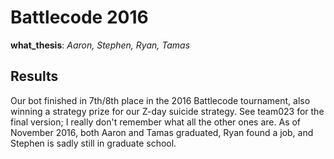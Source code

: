 # Battlecode 2016

**what_thesis**: _Aaron, Stephen, Ryan, Tamas_


## Results

Our bot finished in 7th/8th place in the 2016 Battlecode tournament, also winning a strategy prize for our Z-day suicide strategy. See team023 for the final version; I really don't remember what all the other ones are. As of November 2016, both Aaron and Tamas graduated, Ryan found a job, and Stephen is sadly still in graduate school.
